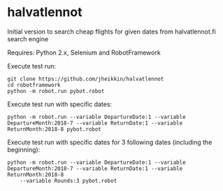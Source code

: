 # halvatlennot

Initial version to search cheap flights for given dates from halvatlennot.fi search engine

Requires: Python 2.x, Selenium and RobotFramework

Execute test run:

	git clone https://github.com/jheikkin/halvatlennot
	cd robotframework
	python -m robot.run pybot.robot


Execute test run with specific dates:

	python -m robot.run --variable DepartureDate:1 --variable DepartureMonth:2018-7 --variable ReturnDate:1 --variable ReturnMonth:2018-8 pybot.robot

Execute test run with specific dates for 3 following dates (including the beginning):

	python -m robot.run --variable DepartureDate:1 --variable DepartureMonth:2018-7 --variable ReturnDate:1 --variable ReturnMonth:2018-8 
		--variable Rounds:3 pybot.robot
